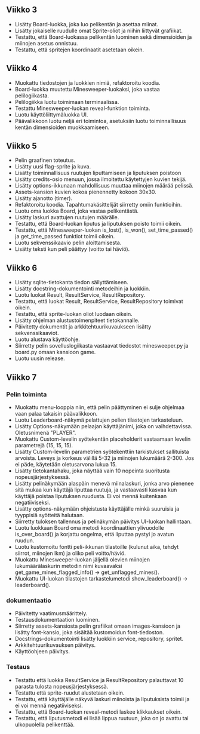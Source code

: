 ## Viikko 3

- Lisätty Board-luokka, joka luo pelikentän ja asettaa miinat.
- Lisätty jokaiselle ruudulle omat Sprite-oliot ja niihin liittyvät grafiikat.
- Testattu, että Board-luokassa pelikentän luominen sekä dimensioiden ja miinojen asetus onnistuu.
- Testattu, että spritejen koordinaatit asetetaan oikein.

## Viikko 4
- Muokattu tiedostojen ja luokkien nimiä, refaktoroitu koodia.
- Board-luokka muutettu Minesweeper-luokaksi, joka vastaa pelilogiikasta.
- Pelilogiikka luotu toimimaan terminaalissa.
- Testattu Minesweeper-luokan reveal-funktion toiminta.
- Luotu käyttöliittymäluokka UI.
- Päävalikkoon luotu neljä eri toimintoa, asetuksiin luotu toiminnallisuus kentän dimensioiden muokkaamiseen.

## Viikko 5
- Pelin graafinen toteutus.
- Lisätty uusi flag-sprite ja kuva.
- Lisätty toiminnallisuus ruutujen liputtamiseen ja liputuksen poistoon
- Lisätty credits-osio menuun, jossa ilmoitettu käytettyjen kuvien tekijä.
- Lisätty options-ikkunaan mahdollisuus muuttaa miinojen määrää pelissä.
- Assets-kansion kuvien kokoa pienennetty kokoon 30x30.
- Lisätty ajanotto (timer).
- Refaktoroitu koodia. Tapahtumakäsittelijät siirretty omiin funktioihin. 
- Luotu oma luokka Board, joka vastaa pelikentästä.
- Lisätty laskuri avattujen ruutujen määrälle.
- Testattu, että Board-luokan liputus ja liputuksen poisto toimii oikein.
- Testattu, että Minesweeper-luokan is_lost(), is_won(), set_time_passed() ja get_time_passed funktiot toimii oikein.
- Luotu sekvenssikaavio pelin aloittamisesta.
- Lisätty teksti kun peli päättyy (voitto tai häviö).

## Viikko 6
- Lisätty sqlite-tietokanta tiedon säilyttämiseen.
- Lisätty docstring-dokumentointi metodeihin ja luokkiin.
- Luotu luokat Result, ResultService, ResultRepository.
- Testattu, että luokat Result, ResultService, ResultRepository toimivat oikein.
- Testattu, että sprite-luokan oliot luodaan oikein.
- Lisätty ohjelman alustustoimenpiteet tietokannalle.
- Päivitetty dokumentit ja arkkitehtuurikuvaukseen lisätty sekvenssikaaviot.
- Luotu alustava käyttöohje.
- Siirretty pelin sovelluslogiikasta vastaavat tiedostot minesweeper.py ja board.py omaan kansioon game.
- Luotu uusin release.

## Viikko 7

### Pelin toiminta
- Muokattu menu-looppia niin, että pelin päättyminen ei sulje ohjelmaa vaan palaa takaisin päävalikkoon.
- Luotu Leaderboard-näkymä pelattujen pelien tilastojen tarkasteluun.
- Lisätty Options-näkymään pelaajan käyttäjänimi, joka on vaihdettavissa. Oletusnimenä "PLAYER".
- Muokattu Custom-levelin syötekentän placeholderit vastaamaan levelin parametrejä (15, 15, 15).
- Lisätty Custom-levelin parametrien syötekenttiin tarkistukset sallituista arvoista. Leveys ja korkeus välillä 5-32 ja miinojen lukumäärä 2-300. Jos ei päde, käytetään oletusarvona lukua 15.
- Lisätty tietokantahaku, joka näyttää vain 10 nopeinta suoritusta nopeusjärjestyksessä.
- Lisätty pelinäkymään alaspäin menevä miinalaskuri, jonka arvo pienenee sitä mukaa kun käyttäjä liputtaa ruutuja, ja vastaavasti kasvaa kun käyttäjä poistaa liputuksen ruudusta. Ei voi mennä kuitenkaan negatiiviseksi.
- Lisätty options-näkymään ohjeistusta käyttäjälle minkä suuruisia ja tyyppisiä syötteitä halutaan.
- Siirretty tuloksen tallennus ja pelinäkymän päivitys UI-luokan hallintaan.
- Luotu luokkaan Board oma metodi koordinaattien ylivuodolle is_over_board() ja korjattu ongelma, että liputtaa pystyi jo avatun ruudun.
- Luotu kustomoitu fontti peli-ikkunan tilastoille (kulunut aika, tehdyt siirrot, miinojen lkm) ja oliko peli voitto/häviö.
- Muokattu Minesweeper-luokan jäljellä olevien miinojen lukumäärälaskurin metodin nimi kuvaavaksi get_game_mines_flagged_info() -> get_unflagged_mines().
- Muokattu UI-luokan tilastojen tarkastelumetodi show_leaderboard() -> leaderboard().

### dokumentaatio
- Päivitetty vaatimusmäärittely.
- Testausdokumentaation luominen.
- Siirretty assets-kansiosta pelin grafiikat omaan images-kansioon ja lisätty font-kansio, joka sisältää kustomoidun font-tiedoston.
- Docstrings-dokumentointi lisätty luokkiin service, repository, spritet.
- Arkkitehtuurikuvauksen päivitys.
- Käyttöohjeen päivitys.

### Testaus
- Testattu että luokka ResultService ja ResultRepository palauttavat 10 parasta tulosta nopeusjärjestyksessä.
- Testattu että sprite-ruudut alustetaan oikein.
- Testattu, että käyttäjälle näkyvä laskuri miinoista ja liputuksista toimii ja  ei voi mennä negatiiviseksi.
- Testattu, että Board-luokan reveal-metodi laskee klikkaukset oikein.
- Testattu, että liputusmetodi ei lisää lippua ruutuun, joka on jo avattu tai ulkopuolella pelikenttää.

